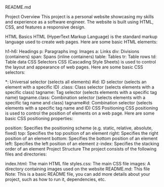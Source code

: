 README.md

Project Overview
This project is a personal website showcasing my skills and experience as a software engineer. The website is built using HTML, CSS, and features a responsive design.

HTML Basics
HTML (HyperText Markup Language) is the standard markup language used to create web pages. Here are some basic HTML elements:

h1-h6: Headings
p: Paragraphs
img: Images
a: Links
div: Divisions (containers)
span: Spans (inline containers)
table: Tables
tr: Table rows
td: Table data
CSS Selectors
CSS (Cascading Style Sheets) is used to control the layout and appearance of web pages. Here are some basic CSS selectors:

*: Universal selector (selects all elements)
#id: ID selector (selects an element with a specific ID)
.class: Class selector (selects elements with a specific class)
tagname: Tag selector (selects elements with a specific tag name)
tagname.class: Combination selector (selects elements with a specific tag name and class)
tagname#id: Combination selector (selects elements with a specific tag name and ID)
CSS Positioning
CSS positioning is used to control the position of elements on a web page. Here are some basic CSS positioning properties:

position: Specifies the positioning scheme (e.g. static, relative, absolute, fixed)
top: Specifies the top position of an element
right: Specifies the right position of an element
bottom: Specifies the bottom position of an element
left: Specifies the left position of an element
z-index: Specifies the stacking order of an element
Project Structure
The project consists of the following files and directories:

index.html: The main HTML file
styles.css: The main CSS file
images: A directory containing images used on the website
README.md: This file
Note: This is a basic README file, you can add more details about your project, such as how to run it, dependencies, etc.
